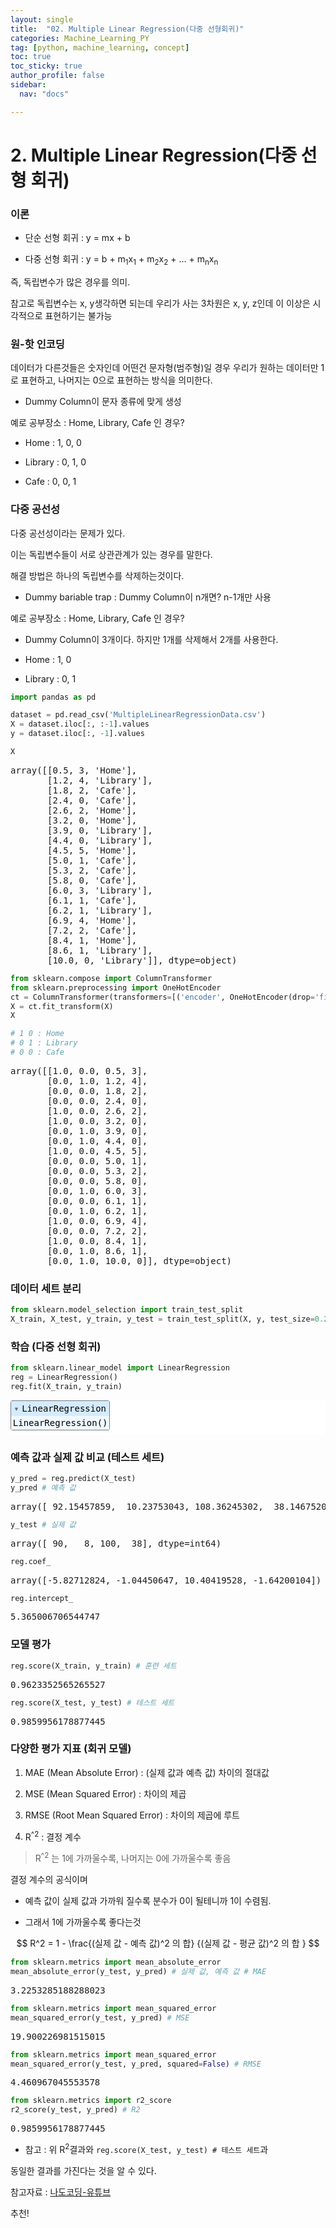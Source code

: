 ```yaml
---
layout: single
title:  "02. Multiple Linear Regression(다중 선형회귀)"
categories: Machine_Learning_PY
tag: [python, machine_learning, concept]
toc: true
toc_sticky: true
author_profile: false
sidebar:
  nav: "docs"

---
```


<head>
  <style>
    table.dataframe {
      white-space: normal;
      width: 100%;
      height: 240px;
      display: block;
      overflow: auto;
      font-family: Arial, sans-serif;
      font-size: 0.9rem;
      line-height: 20px;
      text-align: center;
      border: 0px !important;
    }

    table.dataframe th {
      text-align: center;
      font-weight: bold;
      padding: 8px;
    }
    
    table.dataframe td {
      text-align: center;
      padding: 8px;
    }
    
    table.dataframe tr:hover {
      background: #b8d1f3; 
    }
    
    .output_prompt {
      overflow: auto;
      font-size: 0.9rem;
      line-height: 1.45;
      border-radius: 0.3rem;
      -webkit-overflow-scrolling: touch;
      padding: 0.8rem;
      margin-top: 0;
      margin-bottom: 15px;
      font: 1rem Consolas, "Liberation Mono", Menlo, Courier, monospace;
      color: $code-text-color;
      border: solid 1px $border-color;
      border-radius: 0.3rem;
      word-break: normal;
      white-space: pre;
    }

  .dataframe tbody tr th:only-of-type {
      vertical-align: middle;
  }

  .dataframe tbody tr th {
      vertical-align: top;
  }

  .dataframe thead th {
      text-align: center !important;
      padding: 8px;
  }

  .page__content p {
      margin: 0 0 0px !important;
  }

  .page__content p > strong {
    font-size: 0.8rem !important;
  }

  </style>
</head>


# 2. Multiple Linear Regression(다중 선형 회귀)


### 이론

- 단순 선형 회귀 : y = mx + b

- 다중 선형 회귀 : y = b + m<sub>1</sub>x<sub>1</sub> + m<sub>2</sub>x<sub>2</sub> + ... + m<sub>n</sub>x<sub>n</sub>



즉, 독립변수가 많은 경우를 의미.



참고로 독립변수는 x, y생각하면 되는데 우리가 사는 3차원은 x, y, z인데 이 이상은 시각적으로 표현하기는 불가능


### 원-핫 인코딩

데이터가 다른것들은 숫자인데 어떤건 문자형(범주형)일 경우 우리가 원하는 데이터만 1로 표현하고, 나머지는 0으로 표현하는 방식을 의미한다.

- Dummy Column이 문자 종류에 맞게 생성



예로 공부장소 : Home, Library, Cafe 인 경우?

- Home : 1, 0, 0

- Library : 0, 1, 0

- Cafe : 0, 0, 1


### 다중 공선성

다중 공선성이라는 문제가 있다.   

이는 독립변수들이 서로 상관관계가 있는 경우를 말한다.



해결 방법은 하나의 독립변수를 삭제하는것이다.

- Dummy bariable trap : Dummy Column이 n개면? n-1개만 사용



예로 공부장소 : Home, Library, Cafe 인 경우?

- Dummy Column이 3개이다. 하지만 1개를 삭제해서 2개를 사용한다.

- Home : 1, 0

- Library : 0, 1



```python
import pandas as pd
```


```python
dataset = pd.read_csv('MultipleLinearRegressionData.csv')
X = dataset.iloc[:, :-1].values
y = dataset.iloc[:, -1].values
```


```python
X
```

<pre>
array([[0.5, 3, 'Home'],
       [1.2, 4, 'Library'],
       [1.8, 2, 'Cafe'],
       [2.4, 0, 'Cafe'],
       [2.6, 2, 'Home'],
       [3.2, 0, 'Home'],
       [3.9, 0, 'Library'],
       [4.4, 0, 'Library'],
       [4.5, 5, 'Home'],
       [5.0, 1, 'Cafe'],
       [5.3, 2, 'Cafe'],
       [5.8, 0, 'Cafe'],
       [6.0, 3, 'Library'],
       [6.1, 1, 'Cafe'],
       [6.2, 1, 'Library'],
       [6.9, 4, 'Home'],
       [7.2, 2, 'Cafe'],
       [8.4, 1, 'Home'],
       [8.6, 1, 'Library'],
       [10.0, 0, 'Library']], dtype=object)
</pre>

```python
from sklearn.compose import ColumnTransformer
from sklearn.preprocessing import OneHotEncoder
ct = ColumnTransformer(transformers=[('encoder', OneHotEncoder(drop='first'), [2])], remainder='passthrough') # drop으로 다중 공선성 해결
X = ct.fit_transform(X)
X

# 1 0 : Home
# 0 1 : Library
# 0 0 : Cafe
```

<pre>
array([[1.0, 0.0, 0.5, 3],
       [0.0, 1.0, 1.2, 4],
       [0.0, 0.0, 1.8, 2],
       [0.0, 0.0, 2.4, 0],
       [1.0, 0.0, 2.6, 2],
       [1.0, 0.0, 3.2, 0],
       [0.0, 1.0, 3.9, 0],
       [0.0, 1.0, 4.4, 0],
       [1.0, 0.0, 4.5, 5],
       [0.0, 0.0, 5.0, 1],
       [0.0, 0.0, 5.3, 2],
       [0.0, 0.0, 5.8, 0],
       [0.0, 1.0, 6.0, 3],
       [0.0, 0.0, 6.1, 1],
       [0.0, 1.0, 6.2, 1],
       [1.0, 0.0, 6.9, 4],
       [0.0, 0.0, 7.2, 2],
       [1.0, 0.0, 8.4, 1],
       [0.0, 1.0, 8.6, 1],
       [0.0, 1.0, 10.0, 0]], dtype=object)
</pre>
### 데이터 세트 분리



```python
from sklearn.model_selection import train_test_split
X_train, X_test, y_train, y_test = train_test_split(X, y, test_size=0.2, random_state=0)
```

### 학습 (다중 선형 회귀)



```python
from sklearn.linear_model import LinearRegression
reg = LinearRegression()
reg.fit(X_train, y_train)
```

<style>#sk-container-id-1 {color: black;background-color: white;}#sk-container-id-1 pre{padding: 0;}#sk-container-id-1 div.sk-toggleable {background-color: white;}#sk-container-id-1 label.sk-toggleable__label {cursor: pointer;display: block;width: 100%;margin-bottom: 0;padding: 0.3em;box-sizing: border-box;text-align: center;}#sk-container-id-1 label.sk-toggleable__label-arrow:before {content: "▸";float: left;margin-right: 0.25em;color: #696969;}#sk-container-id-1 label.sk-toggleable__label-arrow:hover:before {color: black;}#sk-container-id-1 div.sk-estimator:hover label.sk-toggleable__label-arrow:before {color: black;}#sk-container-id-1 div.sk-toggleable__content {max-height: 0;max-width: 0;overflow: hidden;text-align: left;background-color: #f0f8ff;}#sk-container-id-1 div.sk-toggleable__content pre {margin: 0.2em;color: black;border-radius: 0.25em;background-color: #f0f8ff;}#sk-container-id-1 input.sk-toggleable__control:checked~div.sk-toggleable__content {max-height: 200px;max-width: 100%;overflow: auto;}#sk-container-id-1 input.sk-toggleable__control:checked~label.sk-toggleable__label-arrow:before {content: "▾";}#sk-container-id-1 div.sk-estimator input.sk-toggleable__control:checked~label.sk-toggleable__label {background-color: #d4ebff;}#sk-container-id-1 div.sk-label input.sk-toggleable__control:checked~label.sk-toggleable__label {background-color: #d4ebff;}#sk-container-id-1 input.sk-hidden--visually {border: 0;clip: rect(1px 1px 1px 1px);clip: rect(1px, 1px, 1px, 1px);height: 1px;margin: -1px;overflow: hidden;padding: 0;position: absolute;width: 1px;}#sk-container-id-1 div.sk-estimator {font-family: monospace;background-color: #f0f8ff;border: 1px dotted black;border-radius: 0.25em;box-sizing: border-box;margin-bottom: 0.5em;}#sk-container-id-1 div.sk-estimator:hover {background-color: #d4ebff;}#sk-container-id-1 div.sk-parallel-item::after {content: "";width: 100%;border-bottom: 1px solid gray;flex-grow: 1;}#sk-container-id-1 div.sk-label:hover label.sk-toggleable__label {background-color: #d4ebff;}#sk-container-id-1 div.sk-serial::before {content: "";position: absolute;border-left: 1px solid gray;box-sizing: border-box;top: 0;bottom: 0;left: 50%;z-index: 0;}#sk-container-id-1 div.sk-serial {display: flex;flex-direction: column;align-items: center;background-color: white;padding-right: 0.2em;padding-left: 0.2em;position: relative;}#sk-container-id-1 div.sk-item {position: relative;z-index: 1;}#sk-container-id-1 div.sk-parallel {display: flex;align-items: stretch;justify-content: center;background-color: white;position: relative;}#sk-container-id-1 div.sk-item::before, #sk-container-id-1 div.sk-parallel-item::before {content: "";position: absolute;border-left: 1px solid gray;box-sizing: border-box;top: 0;bottom: 0;left: 50%;z-index: -1;}#sk-container-id-1 div.sk-parallel-item {display: flex;flex-direction: column;z-index: 1;position: relative;background-color: white;}#sk-container-id-1 div.sk-parallel-item:first-child::after {align-self: flex-end;width: 50%;}#sk-container-id-1 div.sk-parallel-item:last-child::after {align-self: flex-start;width: 50%;}#sk-container-id-1 div.sk-parallel-item:only-child::after {width: 0;}#sk-container-id-1 div.sk-dashed-wrapped {border: 1px dashed gray;margin: 0 0.4em 0.5em 0.4em;box-sizing: border-box;padding-bottom: 0.4em;background-color: white;}#sk-container-id-1 div.sk-label label {font-family: monospace;font-weight: bold;display: inline-block;line-height: 1.2em;}#sk-container-id-1 div.sk-label-container {text-align: center;}#sk-container-id-1 div.sk-container {/* jupyter's `normalize.less` sets `[hidden] { display: none; }` but bootstrap.min.css set `[hidden] { display: none !important; }` so we also need the `!important` here to be able to override the default hidden behavior on the sphinx rendered scikit-learn.org. See: https://github.com/scikit-learn/scikit-learn/issues/21755 */display: inline-block !important;position: relative;}#sk-container-id-1 div.sk-text-repr-fallback {display: none;}</style><div id="sk-container-id-1" class="sk-top-container"><div class="sk-text-repr-fallback"><pre>LinearRegression()</pre><b>In a Jupyter environment, please rerun this cell to show the HTML representation or trust the notebook. <br />On GitHub, the HTML representation is unable to render, please try loading this page with nbviewer.org.</b></div><div class="sk-container" hidden><div class="sk-item"><div class="sk-estimator sk-toggleable"><input class="sk-toggleable__control sk-hidden--visually" id="sk-estimator-id-1" type="checkbox" checked><label for="sk-estimator-id-1" class="sk-toggleable__label sk-toggleable__label-arrow">LinearRegression</label><div class="sk-toggleable__content"><pre>LinearRegression()</pre></div></div></div></div></div>


### 예측 값과 실제 값 비교 (테스트 세트)



```python
y_pred = reg.predict(X_test)
y_pred # 예측 값
```

<pre>
array([ 92.15457859,  10.23753043, 108.36245302,  38.14675204])
</pre>

```python
y_test # 실제 값
```

<pre>
array([ 90,   8, 100,  38], dtype=int64)
</pre>

```python
reg.coef_
```

<pre>
array([-5.82712824, -1.04450647, 10.40419528, -1.64200104])
</pre>

```python
reg.intercept_
```

<pre>
5.365006706544747
</pre>
### 모델 평가



```python
reg.score(X_train, y_train) # 훈련 세트
```

<pre>
0.9623352565265527
</pre>

```python
reg.score(X_test, y_test) # 테스트 세트
```

<pre>
0.9859956178877445
</pre>
### 다양한 평가 지표 (회귀 모델)


1. MAE (Mean Absolute Error) : (실제 값과 예측 값) 차이의 절대값

1. MSE (Mean Squared Error) : 차이의 제곱

1. RMSE (Root Mean Squared Error) : 차이의 제곱에 루트

1. R<sup>^2</sup> : 결정 계수



> R<sup>^2</sup> 는 1에 가까울수록, 나머지는 0에 가까울수록 좋음


결정 계수의 공식이며

- 예측 값이 실제 값과 가까워 질수록 분수가 0이 될테니까 1이 수렴됨.

- 그래서 1에 가까울수록 좋다는것

$$ R^2 = 1 - \frac{(실제 값 - 예측 값)^2 의 합} {(실제 값 - 평균 값)^2 의 합  } $$



```python
from sklearn.metrics import mean_absolute_error
mean_absolute_error(y_test, y_pred) # 실제 값, 예측 값 # MAE
```

<pre>
3.2253285188288023
</pre>

```python
from sklearn.metrics import mean_squared_error
mean_squared_error(y_test, y_pred) # MSE
```

<pre>
19.900226981515015
</pre>

```python
from sklearn.metrics import mean_squared_error
mean_squared_error(y_test, y_pred, squared=False) # RMSE
```

<pre>
4.460967045553578
</pre>

```python
from sklearn.metrics import r2_score
r2_score(y_test, y_pred) # R2
```

<pre>
0.9859956178877445
</pre>
- 참고 : 위 R<sup>2</sup>결과와 `reg.score(X_test, y_test) # 테스트 세트`과  

동일한 결과를 가진다는 것을 알 수 있다.




참고자료 : [나도코딩-유튜브]('https://www.youtube.com/watch?v=TNcfJHajqJY&list=LL&index=2')



추천!

